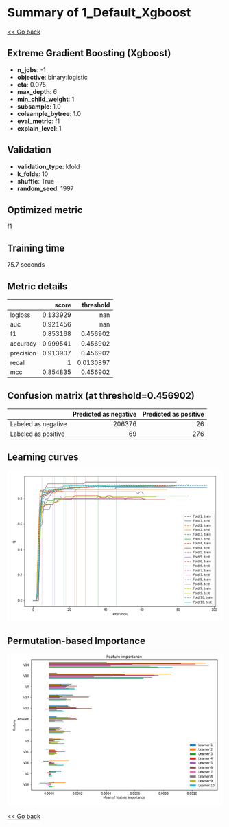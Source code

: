 # Summary of 1_Default_Xgboost

[<< Go back](../README.md)


## Extreme Gradient Boosting (Xgboost)
- **n_jobs**: -1
- **objective**: binary:logistic
- **eta**: 0.075
- **max_depth**: 6
- **min_child_weight**: 1
- **subsample**: 1.0
- **colsample_bytree**: 1.0
- **eval_metric**: f1
- **explain_level**: 1

## Validation
 - **validation_type**: kfold
 - **k_folds**: 10
 - **shuffle**: True
 - **random_seed**: 1997

## Optimized metric
f1

## Training time

75.7 seconds

## Metric details
|           |    score |   threshold |
|:----------|---------:|------------:|
| logloss   | 0.133929 | nan         |
| auc       | 0.921456 | nan         |
| f1        | 0.853168 |   0.456902  |
| accuracy  | 0.999541 |   0.456902  |
| precision | 0.913907 |   0.456902  |
| recall    | 1        |   0.0130897 |
| mcc       | 0.854835 |   0.456902  |


## Confusion matrix (at threshold=0.456902)
|                     |   Predicted as negative |   Predicted as positive |
|:--------------------|------------------------:|------------------------:|
| Labeled as negative |                  206376 |                      26 |
| Labeled as positive |                      69 |                     276 |

## Learning curves
![Learning curves](learning_curves.png)

## Permutation-based Importance
![Permutation-based Importance](permutation_importance.png)

[<< Go back](../README.md)
